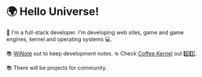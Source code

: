 # 🌍 Hello Universe!

👋 I'm a full-stack developer. I'm developing web sites, game and game engines, kernel and operating systems 💻.

:books: [WiNote](https://winens.me/winote) out to keep development notes.
☕ Check [Coffee Kernel](https://github.com/Winens/coffee_os) out 0️⃣1️⃣. 

📚 There will be projects for community.
